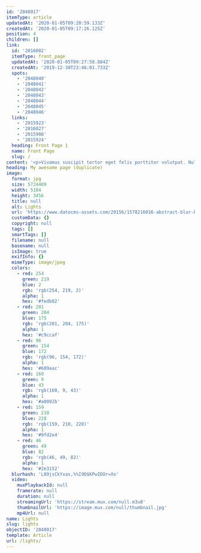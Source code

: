 ```yaml
---
id: '2048017'
itemType: article
updatedAt: '2020-01-05T09:20:59.133Z'
createdAt: '2020-01-05T09:17:26.125Z'
position: 4
children: []
link:
  id: '2016002'
  itemType: front_page
  updatedAt: '2020-01-05T09:27:58.884Z'
  createdAt: '2019-12-30T23:46:01.733Z'
  spots:
    - '2048040'
    - '2048041'
    - '2048042'
    - '2048043'
    - '2048044'
    - '2048045'
    - '2048046'
  links:
    - '2015923'
    - '2016827'
    - '2015908'
    - '2015924'
  heading: Front Page 1
  name: Front Page
  slug: /
content: '<p>Vivamus suscipit tortor eget felis porttitor volutpat. Nulla porttitor accumsan tincidunt. Mauris blandit aliquet elit, eget tincidunt nibh pulvinar a. Proin eget tortor risus.</p><p>Curabitur arcu erat, accumsan id imperdiet et, porttitor at sem. Curabitur arcu erat, accumsan id imperdiet et, porttitor at sem. Sed porttitor lectus nibh. Cras ultricies ligula sed magna dictum porta.</p>'
heading: My awesome page (duplicate)
image:
  format: jpg
  size: 5724489
  width: 5184
  height: 3456
  title: null
  alt: Lights
  url: 'https://www.datocms-assets.com/20156/1578216016-abstract-blur-bokeh-bright-1006627.jpg'
  customData: {}
  copyright: null
  tags: []
  smartTags: []
  filename: null
  basename: null
  isImage: true
  exifInfo: {}
  mimeType: image/jpeg
  colors:
    - red: 254
      green: 219
      blue: 2
      rgb: 'rgb(254, 219, 2)'
      alpha: 1
      hex: '#fedb02'
    - red: 201
      green: 204
      blue: 175
      rgb: 'rgb(201, 204, 175)'
      alpha: 1
      hex: '#c9ccaf'
    - red: 96
      green: 154
      blue: 172
      rgb: 'rgb(96, 154, 172)'
      alpha: 1
      hex: '#609aac'
    - red: 160
      green: 9
      blue: 43
      rgb: 'rgb(160, 9, 43)'
      alpha: 1
      hex: '#a0092b'
    - red: 159
      green: 210
      blue: 228
      rgb: 'rgb(159, 210, 228)'
      alpha: 1
      hex: '#9fd2e4'
    - red: 46
      green: 49
      blue: 82
      rgb: 'rgb(46, 49, 82)'
      alpha: 1
      hex: '#2e3152'
  blurhash: 'L89jsCkYxas,%%I9D$KPwIDOr=Xo'
  video:
    muxPlaybackId: null
    framerate: null
    duration: null
    streamingUrl: 'https://stream.mux.com/null.m3u8'
    thumbnailUrl: 'https://image.mux.com/null/thumbnail.jpg'
    mp4Url: null
name: Lights
slug: lights
objectID: '2048017'
template: Article
url: /lights/
---
```


